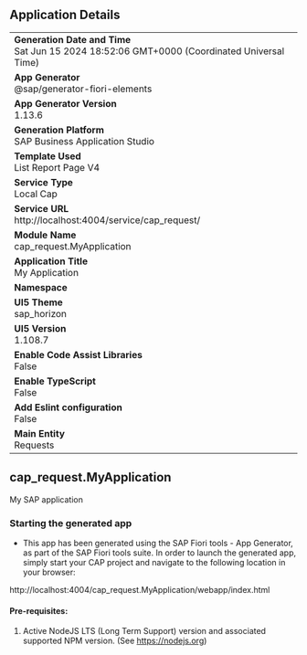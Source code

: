 ## Application Details
|               |
| ------------- |
|**Generation Date and Time**<br>Sat Jun 15 2024 18:52:06 GMT+0000 (Coordinated Universal Time)|
|**App Generator**<br>@sap/generator-fiori-elements|
|**App Generator Version**<br>1.13.6|
|**Generation Platform**<br>SAP Business Application Studio|
|**Template Used**<br>List Report Page V4|
|**Service Type**<br>Local Cap|
|**Service URL**<br>http://localhost:4004/service/cap_request/
|**Module Name**<br>cap_request.MyApplication|
|**Application Title**<br>My Application|
|**Namespace**<br>|
|**UI5 Theme**<br>sap_horizon|
|**UI5 Version**<br>1.108.7|
|**Enable Code Assist Libraries**<br>False|
|**Enable TypeScript**<br>False|
|**Add Eslint configuration**<br>False|
|**Main Entity**<br>Requests|

## cap_request.MyApplication

My SAP application

### Starting the generated app

-   This app has been generated using the SAP Fiori tools - App Generator, as part of the SAP Fiori tools suite.  In order to launch the generated app, simply start your CAP project and navigate to the following location in your browser:

http://localhost:4004/cap_request.MyApplication/webapp/index.html

#### Pre-requisites:

1. Active NodeJS LTS (Long Term Support) version and associated supported NPM version.  (See https://nodejs.org)


